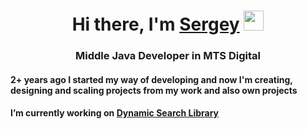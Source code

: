 <h1 align="center">Hi there, I'm <a href="https://www.linkedin.com/in/sergey-korotaev-3975711b1/" target="_blank">Sergey</a> 
<img src="https://github.com/blackcater/blackcater/raw/main/images/Hi.gif" height="32"/></h1>
<h3 align="center">Middle Java Developer in MTS Digital</h3>


<h4>2+ years ago I started my way of developing and now I'm creating, designing and scaling projects from my work and also own projects</h4>
<h4>I’m currently working on <a href="https://search.maven.org/artifact/ru.sergkorot.dynamic/spring-boot-operation-starter" target="_blank">Dynamic Search Library</a></h4>
<!--
**serezakorotaev/serezakorotaev** is a ✨ _special_ ✨ repository because its `README.md` (this file) appears on your GitHub profile.

Here are some ideas to get you started:

- 🔭 I’m currently working on ...
- 🌱 I’m currently learning ...
- 👯 I’m looking to collaborate on ...
- 🤔 I’m looking for help with ...
- 💬 Ask me about ...
- 📫 How to reach me: ...
- 😄 Pronouns: ...
- ⚡ Fun fact: ...
-->
